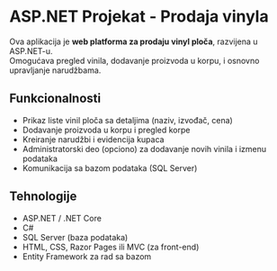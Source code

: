 # ASP.NET Projekat - Prodaja vinyla

Ova aplikacija je **web platforma za prodaju vinyl ploča**, razvijena u ASP.NET-u.  
Omogućava pregled vinila, dodavanje proizvoda u korpu, i osnovno upravljanje narudžbama.

## Funkcionalnosti
- Prikaz liste vinil ploča sa detaljima (naziv, izvođač, cena)  
- Dodavanje proizvoda u korpu i pregled korpe  
- Kreiranje narudžbi i evidencija kupaca  
- Administratorski deo (opciono) za dodavanje novih vinila i izmenu podataka  
- Komunikacija sa bazom podataka (SQL Server)

## Tehnologije
- ASP.NET / .NET Core  
- C#  
- SQL Server (baza podataka)  
- HTML, CSS, Razor Pages ili MVC (za front-end)  
- Entity Framework za rad sa bazom
